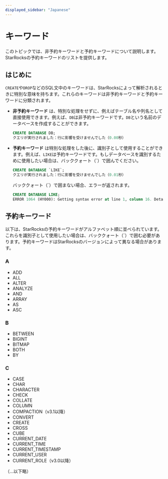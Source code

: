 ```yaml
---
displayed_sidebar: "Japanese"
---
```


# キーワード

このトピックでは、非予約キーワードと予約キーワードについて説明します。StarRocksの予約キーワードのリストを提供します。

## はじめに

`CREATE`や`DROP`などのSQL文中のキーワードは、StarRocksによって解析されるときに特別な意味を持ちます。これらのキーワードは非予約キーワードと予約キーワードに分類されます。

- **非予約キーワード** は、特別な処理をせずに、例えばテーブル名や列名として直接使用できます。例えば、`DB`は非予約キーワードです。`DB`という名前のデータベースを作成することができます。

    ```SQL
    CREATE DATABASE DB;
    クエリが実行されました：行に影響を受けませんでした（0.00秒）
    ```

- **予約キーワード** は特別な処理をした後に、識別子として使用することができます。例えば、`LIKE`は予約キーワードです。もしデータベースを識別するために使用したい場合は、バッククォート（`）で囲んでください。

    ```SQL
    CREATE DATABASE `LIKE`;
    クエリが実行されました：行に影響を受けませんでした（0.01秒）
    ```

  バッククォート（`）で囲まない場合、エラーが返されます。

    ```SQL
    CREATE DATABASE LIKE;
    ERROR 1064 (HY000): Getting syntax error at line 1, column 16. Detail message: Unexpected input 'like', the most similar input is {a legal identifier}.
    ```

## 予約キーワード

以下は、StarRocksの予約キーワードがアルファベット順に並べられています。これらを識別子として使用したい場合は、バッククォート（`）で囲む必要があります。予約キーワードはStarRocksのバージョンによって異なる場合があります。

### A

- ADD
- ALL
- ALTER
- ANALYZE
- AND
- ARRAY
- AS
- ASC

### B

- BETWEEN
- BIGINT
- BITMAP
- BOTH
- BY

### C

- CASE
- CHAR
- CHARACTER
- CHECK
- COLLATE
- COLUMN
- COMPACTION（v3.1以降）
- CONVERT
- CREATE
- CROSS
- CUBE
- CURRENT_DATE
- CURRENT_TIME
- CURRENT_TIMESTAMP
- CURRENT_USER
- CURRENT_ROLE（v3.0以降）

（...以下略）